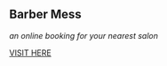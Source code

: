 ## Barber Mess
_an online booking for your nearest salon_

[VISIT HERE](https://codestarsingh.github.io/barbermess)
